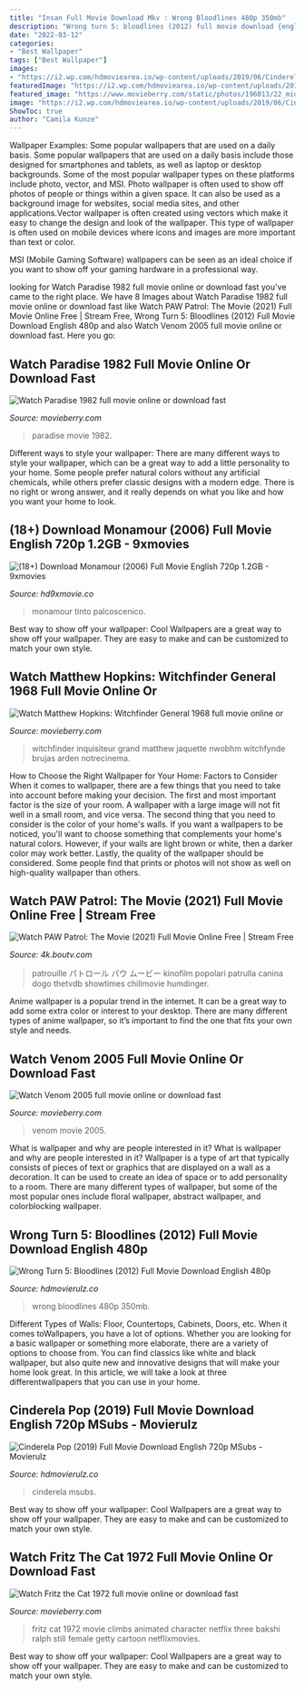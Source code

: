 ```yaml
---
title: "Insan Full Movie Download Mkv : Wrong Bloodlines 480p 350mb"
description: "Wrong turn 5: bloodlines (2012) full movie download {english} 480p"
date: "2022-03-12"
categories:
- "Best Wallpaper"
tags: ["Best Wallpaper"]
images:
- "https://i2.wp.com/hdmoviearea.io/wp-content/uploads/2019/06/Cinderela-Pop-Full-Movie-Download-ss1.jpg?resize=717%2C960&amp;ssl=1"
featuredImage: "https://i2.wp.com/hdmoviearea.io/wp-content/uploads/2019/06/Cinderela-Pop-Full-Movie-Download-ss1.jpg?resize=717%2C960&amp;ssl=1"
featured_image: "https://www.movieberry.com/static/photos/196013/22_midi.jpg"
image: "https://i2.wp.com/hdmoviearea.io/wp-content/uploads/2019/06/Cinderela-Pop-Full-Movie-Download-ss1.jpg?resize=717%2C960&amp;ssl=1"
ShowToc: true
author: "Camila Kunze"
---
```



Wallpaper Examples: Some popular wallpapers that are used on a daily basis.
Some popular wallpapers that are used on a daily basis include those designed for smartphones and tablets, as well as laptop or desktop backgrounds. Some of the most popular wallpaper types on these platforms include photo, vector, and MSI. 
Photo wallpaper is often used to show off photos of people or things within a given space. It can also be used as a background image for websites, social media sites, and other applications.Vector wallpaper is often created using vectors which make it easy to change the design and look of the wallpaper. This type of wallpaper is often used on mobile devices where icons and images are more important than text or color. 

MSI (Mobile Gaming Software) wallpapers can be seen as an ideal choice if you want to show off your gaming hardware in a professional way.

	

		
looking for Watch Paradise 1982 full movie online or download fast you've came to the right place. We have 8 Images about Watch Paradise 1982 full movie online or download fast like Watch PAW Patrol: The Movie (2021) Full Movie Online Free | Stream Free, Wrong Turn 5: Bloodlines (2012) Full Movie Download English 480p and also Watch Venom 2005 full movie online or download fast. Here you go:
		
    
## Watch Paradise 1982 Full Movie Online Or Download Fast

<img loading=lazy src="https://www.movieberry.com/static/photos/196013/22_midi.jpg" onerror="this.onerror=null;this.src='https://tse2.mm.bing.net/th?id=OIP.X6Zge8lNZrDnjq3zhMRL7gHaE4&amp;pid=15.1';" alt="Watch Paradise 1982 full movie online or download fast">

_Source: movieberry.com_

>paradise movie 1982. 

	

Different ways to style your wallpaper:
There are many different ways to style your wallpaper, which can be a great way to add a little personality to your home. Some people prefer natural colors without any artificial chemicals, while others prefer classic designs with a modern edge. There is no right or wrong answer, and it really depends on what you like and how you want your home to look.

    
## (18+) Download Monamour (2006) Full Movie English 720p 1.2GB - 9xmovies

<img loading=lazy src="https://i0.wp.com/i.imgur.com/8HHbjkW.jpg?w=825&amp;ssl=1" onerror="this.onerror=null;this.src='https://tse1.mm.bing.net/th?id=OIP.rP4_Cl3B4JDKXzkya9kS8wHaEA&amp;pid=15.1';" alt="(18+) Download Monamour (2006) Full Movie English 720p 1.2GB - 9xmovies">

_Source: hd9xmovie.co_

>monamour tinto palcoscenico. 

	

Best way to show off your wallpaper:
Cool Wallpapers are a great way to show off your wallpaper. They are easy to make and can be customized to match your own style.

    
## Watch Matthew Hopkins: Witchfinder General 1968 Full Movie Online Or

<img loading=lazy src="https://movieberry.com/static/photos/105086/119_midi.jpg" onerror="this.onerror=null;this.src='https://tse2.mm.bing.net/th?id=OIP.CcmHdTPPdxNeg7igBaUD6QHaLP&amp;pid=15.1';" alt="Watch Matthew Hopkins: Witchfinder General 1968 full movie online or">

_Source: movieberry.com_

>witchfinder inquisiteur grand matthew jaquette nwobhm witchfynde brujas arden notrecinema. 

	

How to Choose the Right Wallpaper for Your Home: Factors to Consider
When it comes to wallpaper, there are a few things that you need to take into account before making your decision. The first and most important factor is the size of your room. A wallpaper with a large image will not fit well in a small room, and vice versa. 
The second thing that you need to consider is the color of your home's walls. If you want a wallpapers to be noticed, you'll want to choose something that complements your home's natural colors. However, if your walls are light brown or white, then a darker color may work better. 
Lastly, the quality of the wallpaper should be considered. Some people find that prints or photos will not show as well on high-quality wallpaper than others.

    
## Watch PAW Patrol: The Movie (2021) Full Movie Online Free | Stream Free

<img loading=lazy src="https://image.tmdb.org/t/p/original/pclOAmjbK7lzMUX06kL86L3NeZ8.jpg" onerror="this.onerror=null;this.src='https://tse4.mm.bing.net/th?id=OIP.43cAsEJICR5Cx_8n0atyoAHaEK&amp;pid=15.1';" alt="Watch PAW Patrol: The Movie (2021) Full Movie Online Free | Stream Free">

_Source: 4k.boutv.com_

>patrouille パトロール パウ ムービー kinofilm popolari patrulla canina dogo thetvdb showtimes chilimovie humdinger. 

	

Anime wallpaper is a popular trend in the internet. It can be a great way to add some extra color or interest to your desktop. There are many different types of anime wallpaper, so it’s important to find the one that fits your own style and needs.

    
## Watch Venom 2005 Full Movie Online Or Download Fast

<img loading=lazy src="https://www.movieberry.com/static/photos/23439/7_midi.jpg" onerror="this.onerror=null;this.src='https://tse3.mm.bing.net/th?id=OIP.4TiSLP4VTYqwoxUeM092mwHaC-&amp;pid=15.1';" alt="Watch Venom 2005 full movie online or download fast">

_Source: movieberry.com_

>venom movie 2005. 

	

What is wallpaper and why are people interested in it?
What is wallpaper and why are people interested in it?
Wallpaper is a type of art that typically consists of pieces of text or graphics that are displayed on a wall as a decoration. It can be used to create an idea of space or to add personality to a room. There are many different types of wallpaper, but some of the most popular ones include floral wallpaper, abstract wallpaper, and colorblocking wallpaper.

    
## Wrong Turn 5: Bloodlines (2012) Full Movie Download English 480p

<img loading=lazy src="https://i1.wp.com/hdmoviearea.io/wp-content/uploads/2019/01/Wrong-Turn-5-Bloodlines-2012-SS-3.jpg?resize=800%2C534&amp;ssl=1" onerror="this.onerror=null;this.src='https://tse4.mm.bing.net/th?id=OIP.t7ajHtbEN-olt2LUmnnYfgHaE8&amp;pid=15.1';" alt="Wrong Turn 5: Bloodlines (2012) Full Movie Download English 480p">

_Source: hdmovierulz.co_

>wrong bloodlines 480p 350mb. 

	

Different Types of Walls: Floor, Countertops, Cabinets, Doors, etc.
When it comes toWallpapers, you have a lot of options. Whether you are looking for a basic wallpaper or something more elaborate, there are a variety of options to choose from. You can find classics like white and black wallpaper, but also quite new and innovative designs that will make your home look great. In this article, we will take a look at three differentwallpapers that you can use in your home.

    
## Cinderela Pop (2019) Full Movie Download English 720p MSubs - Movierulz

<img loading=lazy src="https://i2.wp.com/hdmoviearea.io/wp-content/uploads/2019/06/Cinderela-Pop-Full-Movie-Download-ss1.jpg?resize=717%2C960&amp;ssl=1" onerror="this.onerror=null;this.src='https://tse2.mm.bing.net/th?id=OIP.QQz6dypvIwTeZB84PU_uZAHaJ6&amp;pid=15.1';" alt="Cinderela Pop (2019) Full Movie Download English 720p MSubs - Movierulz">

_Source: hdmovierulz.co_

>cinderela msubs. 

	

Best way to show off your wallpaper:
Cool Wallpapers are a great way to show off your wallpaper. They are easy to make and can be customized to match your own style.

    
## Watch Fritz The Cat 1972 Full Movie Online Or Download Fast

<img loading=lazy src="https://www.movieberry.com/static/photos/12127/10_midi.jpg" onerror="this.onerror=null;this.src='https://tse2.mm.bing.net/th?id=OIP.Ab6xKlZRMxMzHJIBuGxdiQHaJE&amp;pid=15.1';" alt="Watch Fritz the Cat 1972 full movie online or download fast">

_Source: movieberry.com_

>fritz cat 1972 movie climbs animated character netflix three bakshi ralph still female getty cartoon netflixmovies. 

	

Best way to show off your wallpaper:
Cool Wallpapers are a great way to show off your wallpaper. They are easy to make and can be customized to match your own style.

